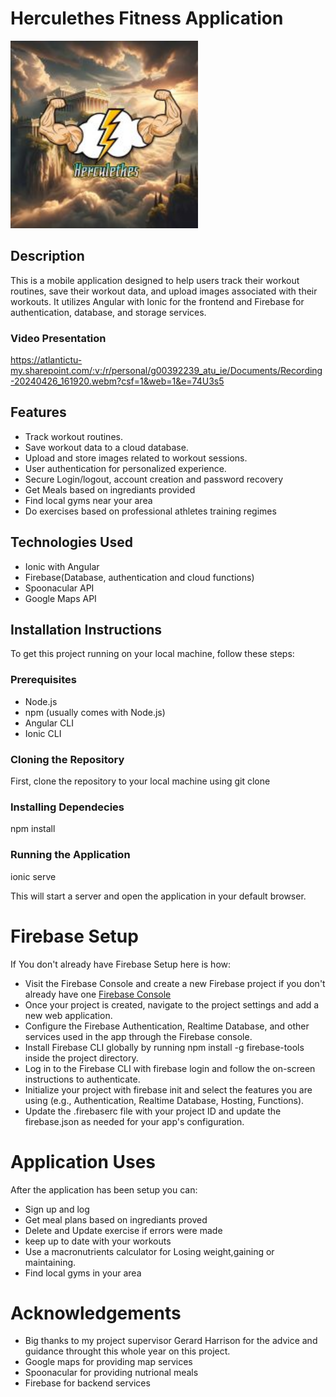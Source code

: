 
# Herculethes Fitness Application
<img src="/Scrapbook/Images/HerculethesPoster2.jpg" width="300" height="300">

## Description
This is a mobile application designed to help users track their workout routines, save their workout data, and upload images associated with their workouts. It utilizes Angular with Ionic for the frontend and Firebase for authentication, database, and storage services.

### Video Presentation
https://atlantictu-my.sharepoint.com/:v:/r/personal/g00392239_atu_ie/Documents/Recording-20240426_161920.webm?csf=1&web=1&e=74U3s5

## Features

- Track workout routines.
- Save workout data to a cloud database.
- Upload and store images related to workout sessions.
- User authentication for personalized experience.
- Secure Login/logout, account creation and password recovery 
- Get Meals based on ingrediants provided
- Find local gyms near your area
- Do exercises based on professional athletes training regimes

## Technologies Used

- Ionic with Angular
- Firebase(Database, authentication and cloud functions)
- Spoonacular API
- Google Maps API

## Installation Instructions

To get this project running on your local machine, follow these steps:

### Prerequisites

- Node.js
- npm (usually comes with Node.js)
- Angular CLI
- Ionic CLI

### Cloning the Repository

First, clone the repository to your local machine using git clone

### Installing Dependecies

npm install


### Running the Application
ionic serve

This will start a server and open the application in your default browser.

# Firebase Setup
If You don't already have Firebase Setup here is how:

- Visit the  Firebase Console and create a new Firebase project if you don't already have one [Firebase Console](https://console.firebase.google.com)
- Once your project is created, navigate to the project settings and add a new web application.
- Configure the Firebase Authentication, Realtime Database, and other services used in the app through the Firebase console.
- Install Firebase CLI globally by running npm install -g firebase-tools inside the project directory.
- Log in to the Firebase CLI with firebase login and follow the on-screen instructions to authenticate.
- Initialize your project with firebase init and select the features you are using (e.g., Authentication, Realtime Database, Hosting, Functions).
- Update the .firebaserc file with your project ID and update the firebase.json as needed for your app's configuration.

# Application Uses

After the application has been setup you can:

- Sign up and log  
- Get meal plans based on ingrediants proved
- Delete and Update exercise if errors were made
- keep up to date with your workouts
- Use a macronutrients calculator for Losing weight,gaining or maintaining.
- Find local gyms in your area

# Acknowledgements
- Big thanks to my project supervisor Gerard Harrison for the advice and guidance throught this whole year on this project.
- Google maps for providing map services
- Spoonacular for providing nutrional meals
- Firebase for backend services
